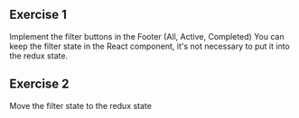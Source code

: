 ## Exercise 1

Implement the filter buttons in the Footer (All, Active, Completed)
You can keep the filter state in the React component, it's not necessary
to put it into the redux state.

## Exercise 2

Move the filter state to the redux state
